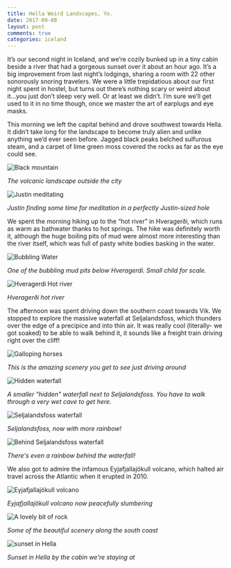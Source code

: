 ```yaml
---
title: Hella Weird Landscapes, Yo.
date: 2017-09-08
layout: post
comments: true
categories: iceland
---
```


It’s our second night in Iceland, and we’re cozily bunked up in a tiny cabin beside a river that had a gorgeous sunset over it about an hour ago.  It’s a big improvement from last night’s lodgings, sharing a room with 22 other sonorously snoring travelers.  We were a little trepidatious about our first night spent in hostel, but turns out there’s nothing scary or weird about it...you just don’t sleep very well.  Or at least we didn’t.  I’m sure we’ll get used to it in no time though, once we master the art of earplugs and eye masks.

This morning we left the capital behind and drove southwest towards Hella.  It didn’t take long for the landscape to become truly alien and unlike anything we’d ever seen before.  Jagged black peaks belched sulfurous steam, and a carpet of lime green moss covered the rocks as far as the eye could see.

![Black mountain](/images/thumbs/iceland/black_mountain.jpg)

*The volcanic landscape outside the city*

![Justin meditating](/images/thumbs/iceland/meditation.jpg)

*Justin finding some time for meditation in a perfectly Justin-sized hole*

We spent the morning hiking up to the “hot river” in Hveragerði, which runs as warm as bathwater thanks to hot springs.  The hike was definitely worth it, although the huge boiling pits of mud were almost more interesting than the river itself, which was full of pasty white bodies basking in the water.

![Bubbling Water](/images/animated/Burst_Cover_GIF_Action_20170908112843.gif)

*One of the bubbling mud pits below Hveragerdi. Small child for scale.*

![Hveragerdi Hot river](/images/thumbs/iceland/hot_river.jpg)

*Hveragerði hot river*


The afternoon was spent driving down the southern coast towards Vik.  We stopped to explore the massive waterfall at Seljalandsfoss, which thunders over the edge of a precipice and into thin air.  It was really cool (literally- we got soaked) to be able to walk behind it, it sounds like a freight train driving right over the cliff!

![Galloping horses](/images/thumbs/iceland/galloping_ponies.jpg)

*This is the amazing scenery you get to see just driving around*

![Hidden waterfall](/images/thumbs/iceland/hidden_waterfall.jpg)

*A smaller "hidden" waterfall next to Seljalandsfoss. You have to walk through a very wet cave to get here.*

![Seljalandsfoss waterfall](/images/thumbs/iceland/waterfall.jpg)

*Seljalandsfoss, now with more rainbow!*

![Behind Seljalandsfoss waterfall](/images/thumbs/iceland/behind_waterfall.jpg)

*There's even a rainbow behind the waterfall!*

We also got to admire the infamous Eyjafjallajökull volcano, which halted air travel across the Atlantic when it erupted in 2010.

![Eyjafjallajökull volcano](/images/thumbs/iceland/volcano.jpg)

*Eyjafjallajökull volcano now peacefully slumbering*

![A lovely bit of rock](/images/thumbs/iceland/lovely_rock.jpg)

*Some of the beautiful scenery along the south coast*

![sunset in Hella](/images/thumbs/iceland/sunset_river.jpg)

*Sunset in Hella by the cabin we're staying at*
